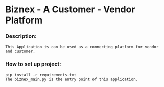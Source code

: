 # Biznex - A Customer - Vendor Platform

### Description:
    This Application is can be used as a connecting platform for vendor and customer.

### How to set up project:
    pip install -r requirements.txt
    The biznex_main.py is the entry point of this application.

